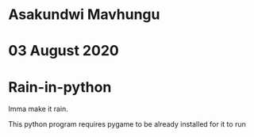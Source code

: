 # Asakundwi Mavhungu
# 03 August 2020

# Rain-in-python
Imma make it rain.

This python program requires pygame to be already installed for it to run
